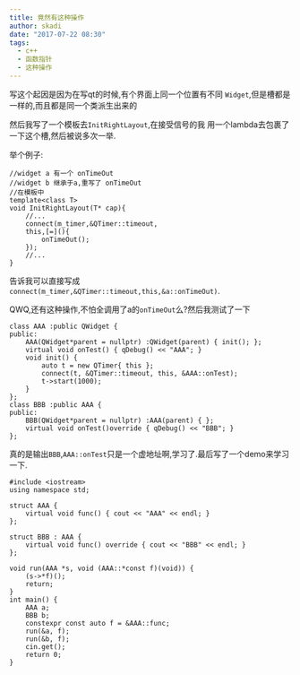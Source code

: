 ```yaml
---
title: 竟然有这种操作
author: skadi
date: "2017-07-22 08:30"
tags:
  - c++
  - 函数指针
  - 这种操作
---
```


写这个起因是因为在写qt的时候,有个界面上同一个位置有不同
`Widget`,但是槽都是一样的,而且都是同一个类派生出来的

然后我写了一个模板去`InitRightLayout`,在接受信号的我
用一个lambda去包裹了一下这个槽,然后被说多次一举.

举个例子:

```
//widget a 有一个 onTimeOut
//widget b 继承于a,重写了 onTimeOut
//在模板中
template<class T>
void InitRightLayout(T* cap){
    //...
    connect(m_timer,&QTimer::timeout,
    this,[=](){
        onTimeOut();
    });
    //...
}
```
告诉我可以直接写成 `connect(m_timer,&QTimer::timeout,this,&a::onTimeOut)`. 

QWQ,还有这种操作,不怕全调用了a的`onTimeOut`么?然后我测试了一下

```
class AAA :public QWidget {
public:
    AAA(QWidget*parent = nullptr) :QWidget(parent) { init(); };
    virtual void onTest() { qDebug() << "AAA"; }
    void init() {
        auto t = new QTimer{ this };
        connect(t, &QTimer::timeout, this, &AAA::onTest);
        t->start(1000);
    }
};
class BBB :public AAA {
public:
    BBB(QWidget*parent = nullptr) :AAA(parent) { };
    virtual void onTest()override { qDebug() << "BBB"; }
};
```

真的是输出`BBB`,`AAA::onTest`只是一个虚地址啊,学习了.最后写了一个demo来学习一下.

```
#include <iostream>
using namespace std;

struct AAA {
    virtual void func() { cout << "AAA" << endl; }
};

struct BBB : AAA {
    virtual void func() override { cout << "BBB" << endl; }
};

void run(AAA *s, void (AAA::*const f)(void)) {
    (s->*f)();
    return;
}
int main() {
    AAA a;
    BBB b;
    constexpr const auto f = &AAA::func;
    run(&a, f);
    run(&b, f);
    cin.get();
    return 0;
}
```